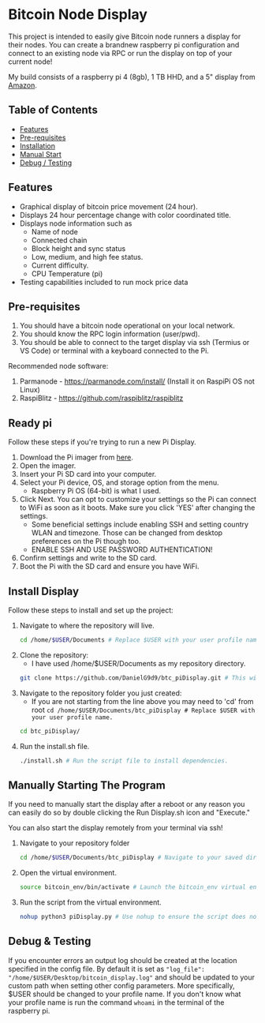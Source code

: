 # Bitcoin Node Display

This project is intended to easily give Bitcoin node runners a display for their nodes. You can create a brandnew raspberry pi configuration and connect to an existing node via RPC or run the display on top of your current node!

My build consists of a raspberry pi 4 (8gb), 1 TB HHD, and a 5" display from [Amazon](https://www.amazon.com/dp/B0CXTFN8K9).

## Table of Contents


- [Features](#features)
- [Pre-requisites](#pre-requisites)
- [Installation](#install)
- [Manual Start](#manually-starting-the-program)
- [Debug / Testing](#debug--testing)
<!-- - [Usage](#usage)
- [Contributing](#contributing)
- [License](#license)
- [Contact](#contact) -->

## Features

- Graphical display of bitcoin price movement (24 hour).
- Displays 24 hour percentage change with color coordinated title.
- Displays node information such as
    - Name of node
    - Connected chain
    - Block height and sync status
    - Low, medium, and high fee status.
    - Current difficulty.
    - CPU Temperature (pi)
- Testing capabilities included to run mock price data

## Pre-requisites
1. You should have a bitcoin node operational on your local network.
2. You should know the RPC login information (user/pwd).
3. You should be able to connect to the target display via ssh (Termius or VS Code) or terminal with a keyboard connected to the Pi.

Recommended node software:
1. Parmanode - https://parmanode.com/install/ (Install it on RaspiPi OS not Linux)
2. RaspiBlitz - https://github.com/raspiblitz/raspiblitz

## Ready pi
Follow these steps if you're trying to run a new Pi Display.
1. Download the Pi imager from [here](https://www.raspberrypi.com/software/).
2. Open the imager.
3. Insert your Pi SD card into your computer.
4. Select your Pi device, OS, and storage option from the menu.
    - Raspberry Pi OS (64-bit) is what I used.
5. Click Next. You can opt to customize your settings so the Pi can connect to WiFi as soon as it boots. Make sure you click 'YES' after changing the settings.
    - Some beneficial settings include enabling SSH and setting country WLAN and timezone. Those can be changed from desktop preferences on the Pi though too.
    - ENABLE SSH AND USE PASSWORD AUTHENTICATION!
6. Confirm settings and write to the SD card.
7. Boot the Pi with the SD card and ensure you have WiFi.

## Install Display

Follow these steps to install and set up the project:
1. Navigate to where the repository will live.
    ```bash
    cd /home/$USER/Documents # Replace $USER with your user profile name.

2. Clone the repository: 
    - I have used /home/$USER/Documents as my repository directory.
    ```bash
    git clone https://github.com/DanielG9d9/btc_piDisplay.git # This will clone the repository to the directory you run the command from.

3. Navigate to the repository folder you just created:
    - If you are not starting from the line above you may need to 'cd' from root `cd /home/$USER/Documents/btc_piDisplay # Replace $USER with your user profile name.`
    ```bash
    cd btc_piDisplay/
4. Run the install.sh file.
    ```bash
    ./install.sh # Run the script file to install dependencies.

## Manually Starting The Program
If you need to manually start the display after a reboot or any reason you can easily do so by double clicking the Run Display.sh icon and "Execute."  
  
You can also start the display remotely from your terminal via ssh!
1. Navigate to your repository folder
    ```bash
    cd /home/$USER/Documents/btc_piDisplay # Navigate to your saved directory.
2. Open the virtual environment.
    ```bash
    source bitcoin_env/bin/activate # Launch the bitcoin_env virtual environment.
3. Run the script from the virtual environment.  
    ```bash
    nohup python3 piDisplay.py # Use nohup to ensure the script does not stop when you close the terminal.
## Debug & Testing
If you encounter errors an output log should be created at the location specified in the config file. By default it is set as `"log_file": "/home/$USER/Desktop/bitcoin_display.log"` and should be updated to your custom path when setting other config parameters. More specifically, $USER should be changed to your profile name. If you don't know what your profile name is run the command `whoami` in the terminal of the raspberry pi.